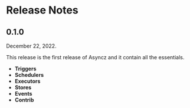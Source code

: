 # Release Notes

## 0.1.0

December 22, 2022.

This release is the first release of Asyncz and it contain all the essentials.

* **Triggers**
* **Schedulers**
* **Executors**
* **Stores**
* **Events**
* **Contrib**
